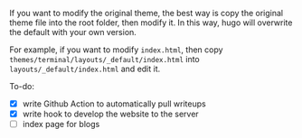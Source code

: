If you want to modify the original theme, the best way is copy the original theme file into the root folder, then modify it. In this way, hugo will overwrite the default with your own version.

For example, if you want to modify `index.html`, then copy `themes/terminal/layouts/_default/index.html` into `layouts/_default/index.html` and edit it.

To-do:

- [x] write Github Action to automatically pull writeups
- [x] write hook to develop the website to the server
- [ ] index page for blogs
